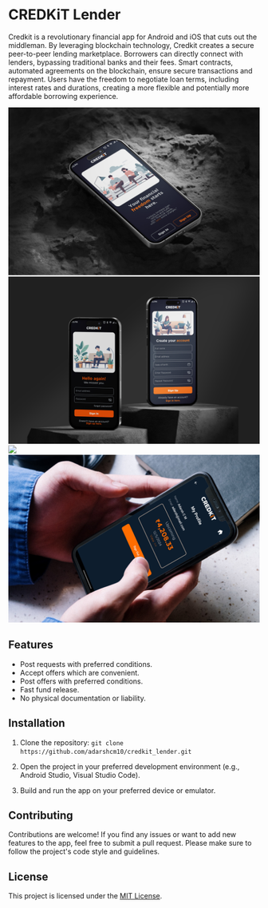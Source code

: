 # CREDKiT Lender

Credkit is a revolutionary financial app for Android and iOS that cuts out the middleman. By leveraging blockchain technology, Credkit creates a secure peer-to-peer lending marketplace. Borrowers can directly connect with lenders, bypassing traditional banks and their fees.  Smart contracts, automated agreements on the blockchain, ensure secure transactions and repayment.  Users have the freedom to negotiate loan terms, including interest rates and durations, creating a more flexible and potentially more affordable borrowing experience. 

![](UI/1.jpg)
![](UI/2.jpg)
![](UI/3.jpg)
![](UI/4.jpg)

## Features

- Post requests with preferred conditions.
- Accept offers which are convenient.
- Post offers with preferred conditions.
- Fast fund release.
- No physical documentation or liability.


## Installation

1. Clone the repository: `git clone https://github.com/adarshcm10/credkit_lender.git`

2. Open the project in your preferred development environment (e.g., Android Studio, Visual Studio Code).

3. Build and run the app on your preferred device or emulator.

## Contributing

Contributions are welcome! If you find any issues or want to add new features to the app, feel free to submit a pull request. Please make sure to follow the project's code style and guidelines.

## License

This project is licensed under the [MIT License](LICENSE.md).

